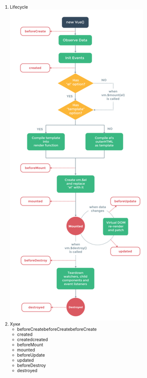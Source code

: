 1. Lifecycle  
    ![Image of Lifecycle](./vue_lifecycle.png)
1. Хуки
    * beforeCreatebeforeCreatebeforeCreate
    * created
    * createdcreated
    * beforeMount
    * mounted
    * beforeUpdate
    * updated
    * beforeDestroy
    * destroyed

